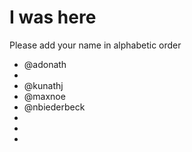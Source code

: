 # I was here

Please add your name in alphabetic order

* @adonath
*
* @kunathj
* @maxnoe
* @nbiederbeck
*
*
*

